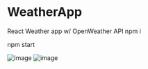 # WeatherApp
React Weather app w/ OpenWeather API
npm i

npm start

![image](https://github.com/kiv1337/WeatherApp/assets/107103362/62aa17b4-5842-45e8-a357-a51d820fb6f2)
![image](https://github.com/kiv1337/WeatherApp/assets/107103362/5d967fb6-6d57-4098-b01f-f434b0f5736c)
